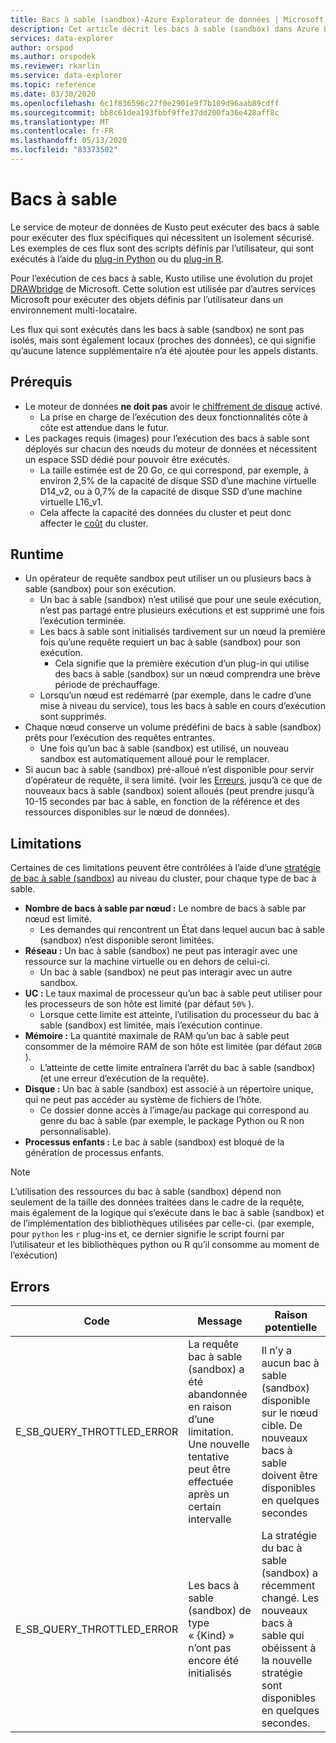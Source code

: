 ```yaml
---
title: Bacs à sable (sandbox)-Azure Explorateur de données | Microsoft Docs
description: Cet article décrit les bacs à sable (sandbox) dans Azure Explorateur de données.
services: data-explorer
author: orspod
ms.author: orspodek
ms.reviewer: rkarlin
ms.service: data-explorer
ms.topic: reference
ms.date: 03/30/2020
ms.openlocfilehash: 6c1f836596c27f0e2901e9f7b109d96aab89cdff
ms.sourcegitcommit: bb8c61dea193fbbf9ffe37dd200fa36e428aff8c
ms.translationtype: MT
ms.contentlocale: fr-FR
ms.lasthandoff: 05/13/2020
ms.locfileid: "83373502"
---
```

# <a name="sandboxes"></a>Bacs à sable

Le service de moteur de données de Kusto peut exécuter des bacs à sable pour exécuter des flux spécifiques qui nécessitent un isolement sécurisé.
Les exemples de ces flux sont des scripts définis par l’utilisateur, qui sont exécutés à l’aide du [plug-in Python](../query/pythonplugin.md) ou du [plug-in R](../query/rplugin.md).

Pour l’exécution de ces bacs à sable, Kusto utilise une évolution du projet [DRAWbridge](https://www.microsoft.com/research/project/drawbridge/) de Microsoft. Cette solution est utilisée par d’autres services Microsoft pour exécuter des objets définis par l’utilisateur dans un environnement multi-locataire.

Les flux qui sont exécutés dans les bacs à sable (sandbox) ne sont pas isolés, mais sont également locaux (proches des données), ce qui signifie qu’aucune latence supplémentaire n’a été ajoutée pour les appels distants.

## <a name="prerequisites"></a>Prérequis

* Le moteur de données **ne doit pas** avoir le [chiffrement de disque](../../security.md#data-encryption) activé.
  * La prise en charge de l’exécution des deux fonctionnalités côte à côte est attendue dans le futur.
* Les packages requis (images) pour l’exécution des bacs à sable sont déployés sur chacun des nœuds du moteur de données et nécessitent un espace SSD dédié pour pouvoir être exécutés.
  * La taille estimée est de 20 Go, ce qui correspond, par exemple, à environ 2,5% de la capacité de disque SSD d’une machine virtuelle D14_v2, ou à 0,7% de la capacité de disque SSD d’une machine virtuelle L16_v1.
  * Cela affecte la capacité des données du cluster et peut donc affecter le [coût](https://azure.microsoft.com/pricing/details/data-explorer) du cluster.

## <a name="runtime"></a>Runtime

* Un opérateur de requête sandbox peut utiliser un ou plusieurs bacs à sable (sandbox) pour son exécution.
  * Un bac à sable (sandbox) n’est utilisé que pour une seule exécution, n’est pas partagé entre plusieurs exécutions et est supprimé une fois l’exécution terminée.
  * Les bacs à sable sont initialisés tardivement sur un nœud la première fois qu’une requête requiert un bac à sable (sandbox) pour son exécution.
    * Cela signifie que la première exécution d’un plug-in qui utilise des bacs à sable (sandbox) sur un nœud comprendra une brève période de préchauffage.
  * Lorsqu’un nœud est redémarré (par exemple, dans le cadre d’une mise à niveau du service), tous les bacs à sable en cours d’exécution sont supprimés.
* Chaque nœud conserve un volume prédéfini de bacs à sable (sandbox) prêts pour l’exécution des requêtes entrantes.
  * Une fois qu’un bac à sable (sandbox) est utilisé, un nouveau sandbox est automatiquement alloué pour le remplacer.
* Si aucun bac à sable (sandbox) pré-alloué n’est disponible pour servir d’opérateur de requête, il sera limité.
  (voir les [Erreurs](#errors), jusqu’à ce que de nouveaux bacs à sable (sandbox) soient alloués (peut prendre jusqu’à 10-15 secondes par bac à sable, en fonction de la référence et des ressources disponibles sur le nœud de données).

## <a name="limitations"></a>Limitations

Certaines de ces limitations peuvent être contrôlées à l’aide d’une [stratégie de bac à sable (sandbox](../management/sandboxpolicy.md)) au niveau du cluster, pour chaque type de bac à sable.

* **Nombre de bacs à sable par nœud :** Le nombre de bacs à sable par nœud est limité.
  * Les demandes qui rencontrent un État dans lequel aucun bac à sable (sandbox) n’est disponible seront limitées.
* **Réseau :** Un bac à sable (sandbox) ne peut pas interagir avec une ressource sur la machine virtuelle ou en dehors de celui-ci.
  * Un bac à sable (sandbox) ne peut pas interagir avec un autre sandbox.
* **UC :** Le taux maximal de processeur qu’un bac à sable peut utiliser pour les processeurs de son hôte est limité (par défaut `50%` ).
  * Lorsque cette limite est atteinte, l’utilisation du processeur du bac à sable (sandbox) est limitée, mais l’exécution continue.
* **Mémoire :** La quantité maximale de RAM qu’un bac à sable peut consommer de la mémoire RAM de son hôte est limitée (par défaut `20GB` ).
  * L’atteinte de cette limite entraînera l’arrêt du bac à sable (sandbox) (et une erreur d’exécution de la requête).
* **Disque :** Un bac à sable (sandbox) est associé à un répertoire unique, qui ne peut pas accéder au système de fichiers de l’hôte.
  * Ce dossier donne accès à l’image/au package qui correspond au genre du bac à sable (par exemple, le package Python ou R non personnalisable).
* **Processus enfants :** Le bac à sable (sandbox) est bloqué de la génération de processus enfants.

> [!NOTE]
> L’utilisation des ressources du bac à sable (sandbox) dépend non seulement de la taille des données traitées dans le cadre de la requête, mais également de la logique qui s’exécute dans le bac à sable (sandbox) et de l’implémentation des bibliothèques utilisées par celle-ci.
> (par exemple, pour `python` les `r` plug-ins et, ce dernier signifie le script fourni par l’utilisateur et les bibliothèques python ou R qu’il consomme au moment de l’exécution)

## <a name="errors"></a>Errors

|Code                      |Message                                                                                        |Raison potentielle                                                                                                    |
|--------------------------|-----------------------------------------------------------------------------------------------|--------------------------------------------------------------------------------------------------------------------|
|E_SB_QUERY_THROTTLED_ERROR|La requête bac à sable (sandbox) a été abandonnée en raison d’une limitation. Une nouvelle tentative peut être effectuée après un certain intervalle   |Il n’y a aucun bac à sable (sandbox) disponible sur le nœud cible. De nouveaux bacs à sable doivent être disponibles en quelques secondes         |
|E_SB_QUERY_THROTTLED_ERROR|Les bacs à sable (sandbox) de type « {Kind} » n’ont pas encore été initialisés                                       |La stratégie du bac à sable (sandbox) a récemment changé. Les nouveaux bacs à sable qui obéissent à la nouvelle stratégie sont disponibles en quelques secondes.|

